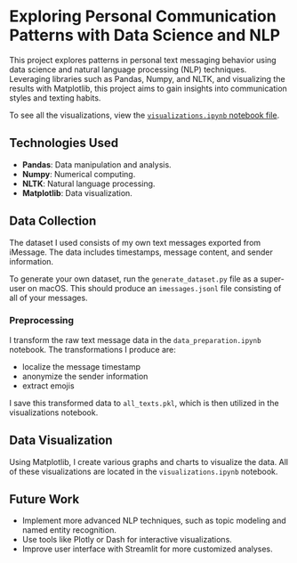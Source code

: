 # Exploring Personal Communication Patterns with Data Science and NLP

This project explores patterns in personal text messaging behavior using data science and natural language processing (NLP) techniques. Leveraging libraries such as Pandas, Numpy, and NLTK, and visualizing the results with Matplotlib, this project aims to gain insights into communication styles and texting habits.

To see all the visualizations, view the [`visualizations.ipynb` notebook file](https://github.com/chroline/text-message-analysis/blob/main/visualizations.ipynb).

## Technologies Used

- **Pandas**: Data manipulation and analysis.
- **Numpy**: Numerical computing.
- **NLTK**: Natural language processing.
- **Matplotlib**: Data visualization.

## Data Collection

The dataset I used consists of my own text messages exported from iMessage. The data includes timestamps, message content, and sender information.

To generate your own dataset, run the `generate_dataset.py` file as a super-user on macOS. This should produce an `imessages.jsonl` file consisting of all of your messages.

### Preprocessing

I transform the raw text message data in the `data_preparation.ipynb` notebook. The transformations I produce are:

- localize the message timestamp
- anonymize the sender information
- extract emojis

I save this transformed data to `all_texts.pkl`, which is then utilized in the visualizations notebook.

## Data Visualization

Using Matplotlib, I create various graphs and charts to visualize the data. All of these visualizations are located in the `visualizations.ipynb` notebook.

## Future Work

- Implement more advanced NLP techniques, such as topic modeling and named entity recognition.
- Use tools like Plotly or Dash for interactive visualizations.
- Improve user interface with Streamlit for more customized analyses.